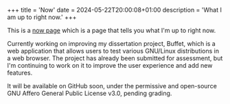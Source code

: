 +++
title = 'Now'
date = 2024-05-22T20:00:08+01:00
description = 'What I am up to right now.'
+++

This is a [now page](https://nownownow.com/about) which is a page that tells you what I'm up to right now.

Currently working on improving my dissertation project, Buffet, which is a web application that allows users to test various GNU/Linux distributions in a web browser. The project has already been submitted for assessment, but I'm continuing to work on it to improve the user experience and add new features.

It will be available on GitHub soon, under the permissive and open-source GNU Affero General Public License v3.0, pending grading.